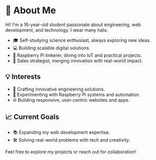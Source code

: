 # 👋 About Me

Hi! I'm a 16-year-old student passionate about engineering, web development, and technology. I wear many hats:

- 🎓 Self-studying science enthusiast, always exploring new ideas.  
- 💻 Building scalable digital solutions.  
- 🔧 Raspberry Pi tinkerer, diving into IoT and practical projects.  
- 💼 Sales strategist, merging innovation with real-world impact.  

## 💡 Interests

- 🚀 Crafting innovative engineering solutions.  
- 🔧 Experimenting with Raspberry Pi systems and automation.  
- 🌐 Building responsive, user-centric websites and apps.  

## 📈 Current Goals

- 📚 Expanding my web development expertise.  
- 🛠️ Solving real-world problems with tech and creativity.  

Feel free to explore my projects or reach out for collaboration!
